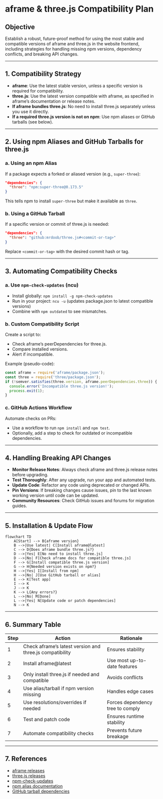 # aframe & three.js Compatibility Plan

## Objective

Establish a robust, future-proof method for using the most stable and compatible versions of aframe and three.js in the website frontend, including strategies for handling missing npm versions, dependency conflicts, and breaking API changes.

---

## 1. Compatibility Strategy

- **aframe**: Use the latest stable version, unless a specific version is required for compatibility.
- **three.js**: Use the latest version compatible with aframe, as specified in aframe’s documentation or release notes.
- **If aframe bundles three.js**: No need to install three.js separately unless you use it directly.
- **If a required three.js version is not on npm**: Use npm aliases or GitHub tarballs (see below).

---

## 2. Using npm Aliases and GitHub Tarballs for three.js

### a. Using an npm Alias

If a package expects a forked or aliased version (e.g., `super-three`):

```json
"dependencies": {
  "three": "npm:super-three@0.173.5"
}
```
This tells npm to install `super-three` but make it available as `three`.

### b. Using a GitHub Tarball

If a specific version or commit of three.js is needed:

```json
"dependencies": {
  "three": "github:mrdoob/three.js#<commit-or-tag>"
}
```
Replace `<commit-or-tag>` with the desired commit hash or tag.

---

## 3. Automating Compatibility Checks

### a. Use `npm-check-updates` (ncu)

- Install globally: `npm install -g npm-check-updates`
- Run in your project: `ncu -u` (updates package.json to latest compatible versions)
- Combine with `npm outdated` to see mismatches.

### b. Custom Compatibility Script

Create a script to:
- Check aframe’s peerDependencies for three.js.
- Compare installed versions.
- Alert if incompatible.

Example (pseudo-code):

```js
const aframe = require('aframe/package.json');
const three = require('three/package.json');
if (!semver.satisfies(three.version, aframe.peerDependencies.three)) {
  console.error('Incompatible three.js version!');
  process.exit(1);
}
```

### c. GitHub Actions Workflow

Automate checks on PRs:
- Use a workflow to run `npm install` and `npm test`.
- Optionally, add a step to check for outdated or incompatible dependencies.

---

## 4. Handling Breaking API Changes

- **Monitor Release Notes**: Always check aframe and three.js release notes before upgrading.
- **Test Thoroughly**: After any upgrade, run your app and automated tests.
- **Update Code**: Refactor any code using deprecated or changed APIs.
- **Pin Versions**: If breaking changes cause issues, pin to the last known working version until code can be updated.
- **Community Resources**: Check GitHub issues and forums for migration guides.

---

## 5. Installation & Update Flow

```mermaid
flowchart TD
    A[Start] --> B{aframe version}
    B -->|Use latest| C[Install aframe@latest]
    C --> D{Does aframe bundle three.js?}
    D -->|Yes| E[No need to install three.js]
    D -->|No| F[Check aframe docs for compatible three.js]
    F --> G[Install compatible three.js version]
    G --> H{Needed version exists on npm?}
    H -->|Yes| I[Install from npm]
    H -->|No| J[Use GitHub tarball or alias]
    E --> K[Test app]
    I --> K
    J --> K
    K --> L{Any errors?}
    L -->|No| M[Done]
    L -->|Yes| N[Update code or patch dependencies]
    N --> K
```

---

## 6. Summary Table

| Step | Action | Rationale |
|------|--------|-----------|
| 1 | Check aframe’s latest version and three.js compatibility | Ensures stability |
| 2 | Install aframe@latest | Use most up-to-date features |
| 3 | Only install three.js if needed and compatible | Avoids conflicts |
| 4 | Use alias/tarball if npm version missing | Handles edge cases |
| 5 | Use resolutions/overrides if needed | Forces dependency tree to comply |
| 6 | Test and patch code | Ensures runtime stability |
| 7 | Automate compatibility checks | Prevents future breakage |

---

## 7. References

- [aframe releases](https://github.com/aframevr/aframe/releases)
- [three.js releases](https://github.com/mrdoob/three.js/releases)
- [npm-check-updates](https://www.npmjs.com/package/npm-check-updates)
- [npm alias documentation](https://docs.npmjs.com/cli/v9/configuring-npm/package-json#alias-urls)
- [GitHub tarball dependencies](https://docs.npmjs.com/cli/v9/configuring-npm/package-json#github-urls)